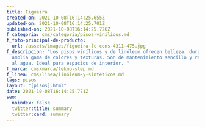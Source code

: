 ```yaml
---
title: Figueira
created-on: 2021-10-08T16:14:25.655Z
updated-on: 2021-10-08T16:14:25.701Z
published-on: 2021-10-08T16:14:25.726Z
f_categoria: cms/categoria/pisos-vinilicos.md
f_foto-principal-de-producto:
  url: /assets/images/figueira-lc-cons-4311-475.jpg
f_descripcion: "Los pisos vinílicos y de linóleum ofrecen belleza, durabilidad y
  amplia gama de colores y texturas. Son de mantenimiento sencillo y resistentes
  al agua. Ideal para espacios de interior. "
f_marca: cms/marca/tekno-step.md
f_linea: cms/linea/linóleum-y-sintéticos.md
tags: pisos
layout: "[pisos].html"
date: 2021-10-08T16:14:25.771Z
seo:
  noindex: false
  twitter:title: summary
  twitter:card: summary
---
```

